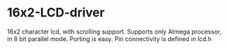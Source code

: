 16x2-LCD-driver
===============

16x2 character lcd, with scrolling support. Supports only Atmega processor, in 8 bit parallel mode. Porting is easy. Pin connectivity is defined in lcd.h
